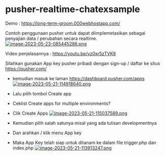 # pusher-realtime-chatexsample
Demo : https://long-term-groom.000webhostapp.com/

Contoh penggunaan pusher untuk dapat diimplemetasikan sebagai penyajian data / perubahan secara realtime.
[![image-2023-05-23-085445286.png](https://i.postimg.cc/ncy4xWFL/image-2023-05-23-085445286.png)](https://postimg.cc/56mYqnFc)

Video penjelasannya : https://youtu.be/vz0xr5zTVK8

Silahkan gunakan App key pusher pribadi dengan sign-up / daftar ke situs https://pusher.com/
- kemudian masuk ke laman https://dashboard.pusher.com/apps
[![image-2023-05-21-114918640.png](https://i.postimg.cc/GmZ5nQnG/image-2023-05-21-114918640.png)](https://postimg.cc/WdwnM031)

- Lalu pilih tombol Create app
- Ceklist Create apps for multiple environments?
- Clik Create Apps
[![image-2023-05-21-115037589.png](https://i.postimg.cc/ZqtVM56L/image-2023-05-21-115037589.png)](https://postimg.cc/ZWH89Z79)

- Kemudian pilih salah satunya misal yang ada tulisan developmentnya
- Dan arahkan / klik menu App key
- Maka App Key telah siap untuk ditanam ke dalam file trigger.php dan index.php
[![image-2023-05-21-113913247.png](https://i.postimg.cc/F15PcFFz/image-2023-05-21-113913247.png)](https://postimg.cc/y3jXCHZC)
